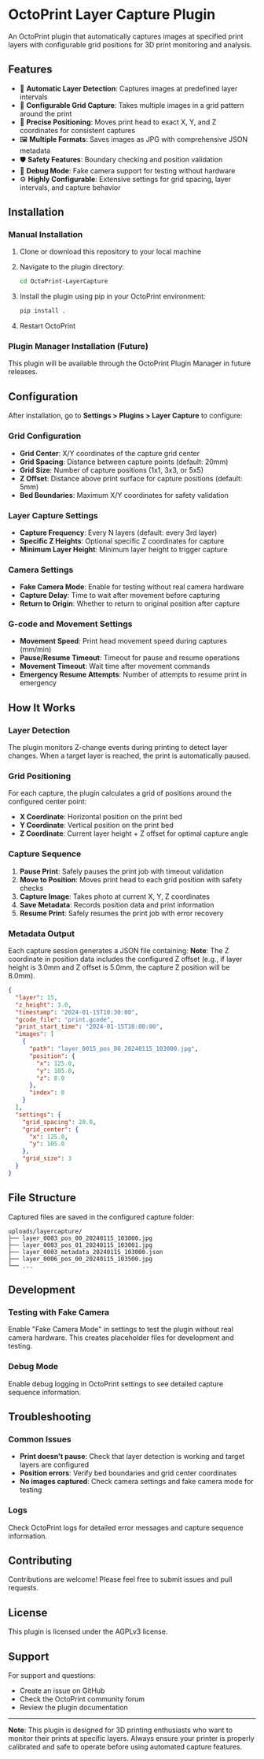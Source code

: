 # OctoPrint Layer Capture Plugin

An OctoPrint plugin that automatically captures images at specified print layers with configurable grid positions for 3D print monitoring and analysis.

## Features

- 🔄 **Automatic Layer Detection**: Captures images at predefined layer intervals
- 📍 **Configurable Grid Capture**: Takes multiple images in a grid pattern around the print
- 🎯 **Precise Positioning**: Moves print head to exact X, Y, and Z coordinates for consistent captures
- 🖼️ **Multiple Formats**: Saves images as JPG with comprehensive JSON metadata
- 🛡️ **Safety Features**: Boundary checking and position validation
- 🧪 **Debug Mode**: Fake camera support for testing without hardware
- ⚙️ **Highly Configurable**: Extensive settings for grid spacing, layer intervals, and capture behavior

## Installation

### Manual Installation

1. Clone or download this repository to your local machine
2. Navigate to the plugin directory:
   ```bash
   cd OctoPrint-LayerCapture
   ```

3. Install the plugin using pip in your OctoPrint environment:
   ```bash
   pip install .
   ```

4. Restart OctoPrint

### Plugin Manager Installation (Future)

This plugin will be available through the OctoPrint Plugin Manager in future releases.

## Configuration

After installation, go to **Settings > Plugins > Layer Capture** to configure:

### Grid Configuration
- **Grid Center**: X/Y coordinates of the capture grid center
- **Grid Spacing**: Distance between capture points (default: 20mm)
- **Grid Size**: Number of capture positions (1x1, 3x3, or 5x5)
- **Z Offset**: Distance above print surface for capture positions (default: 5mm)
- **Bed Boundaries**: Maximum X/Y coordinates for safety validation

### Layer Capture Settings
- **Capture Frequency**: Every N layers (default: every 3rd layer)
- **Specific Z Heights**: Optional specific Z coordinates for capture
- **Minimum Layer Height**: Minimum layer height to trigger capture

### Camera Settings
- **Fake Camera Mode**: Enable for testing without real camera hardware
- **Capture Delay**: Time to wait after movement before capturing
- **Return to Origin**: Whether to return to original position after capture

### G-code and Movement Settings
- **Movement Speed**: Print head movement speed during captures (mm/min)
- **Pause/Resume Timeout**: Timeout for pause and resume operations
- **Movement Timeout**: Wait time after movement commands
- **Emergency Resume Attempts**: Number of attempts to resume print in emergency

## How It Works

### Layer Detection
The plugin monitors Z-change events during printing to detect layer changes. When a target layer is reached, the print is automatically paused.

### Grid Positioning
For each capture, the plugin calculates a grid of positions around the configured center point:
- **X Coordinate**: Horizontal position on the print bed
- **Y Coordinate**: Vertical position on the print bed  
- **Z Coordinate**: Current layer height + Z offset for optimal capture angle

### Capture Sequence
1. **Pause Print**: Safely pauses the print job with timeout validation
2. **Move to Position**: Moves print head to each grid position with safety checks
3. **Capture Image**: Takes photo at current X, Y, Z coordinates
4. **Save Metadata**: Records position data and print information
5. **Resume Print**: Safely resumes the print job with error recovery

### Metadata Output
Each capture session generates a JSON file containing:
**Note**: The Z coordinate in position data includes the configured Z offset (e.g., if layer height is 3.0mm and Z offset is 5.0mm, the capture Z position will be 8.0mm).
```json
{
  "layer": 15,
  "z_height": 3.0,
  "timestamp": "2024-01-15T10:30:00",
  "gcode_file": "print.gcode",
  "print_start_time": "2024-01-15T10:00:00",
  "images": [
    {
      "path": "layer_0015_pos_00_20240115_103000.jpg",
      "position": {
        "x": 125.0,
        "y": 105.0,
        "z": 8.0
      },
      "index": 0
    }
  ],
  "settings": {
    "grid_spacing": 20.0,
    "grid_center": {
      "x": 125.0,
      "y": 105.0
    },
    "grid_size": 3
  }
}
```

## File Structure

Captured files are saved in the configured capture folder:
```
uploads/layercapture/
├── layer_0003_pos_00_20240115_103000.jpg
├── layer_0003_pos_01_20240115_103001.jpg
├── layer_0003_metadata_20240115_103000.json
├── layer_0006_pos_00_20240115_103500.jpg
└── ...
```

## Development

### Testing with Fake Camera
Enable "Fake Camera Mode" in settings to test the plugin without real camera hardware. This creates placeholder files for development and testing.

### Debug Mode
Enable debug logging in OctoPrint settings to see detailed capture sequence information.

## Troubleshooting

### Common Issues
- **Print doesn't pause**: Check that layer detection is working and target layers are configured
- **Position errors**: Verify bed boundaries and grid center coordinates
- **No images captured**: Check camera settings and fake camera mode for testing

### Logs
Check OctoPrint logs for detailed error messages and capture sequence information.

## Contributing

Contributions are welcome! Please feel free to submit issues and pull requests.

## License

This plugin is licensed under the AGPLv3 license.

## Support

For support and questions:
- Create an issue on GitHub
- Check the OctoPrint community forum
- Review the plugin documentation

---

**Note**: This plugin is designed for 3D printing enthusiasts who want to monitor their prints at specific layers. Always ensure your printer is properly calibrated and safe to operate before using automated capture features.
